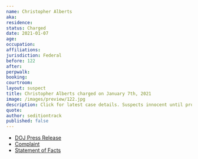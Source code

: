 ```yaml
---
name: Christopher Alberts
aka:
residence: 
status: Charged
date: 2021-01-07
age: 
occupation:
affiliations:
jurisdiction: Federal
before: 122
after:
perpwalk:
booking: 
courtroom:
layout: suspect
title: Christopher Alberts charged on January 7th, 2021
image: /images/preview/122.jpg
description: Click for latest case details. Suspects innocent until proven guilty.
quote:
author: seditiontrack
published: false
---
```


- [DOJ Press Release](https://www.justice.gov//opa/pr/thirteen-charged-federal-court-following-riot-united-states-capitol)
- [Complaint](https://www.justice.gov//opa/press-release/file/1351681/download)
- [Statement of Facts](https://www.justice.gov//opa/press-release/file/1351686/download)
